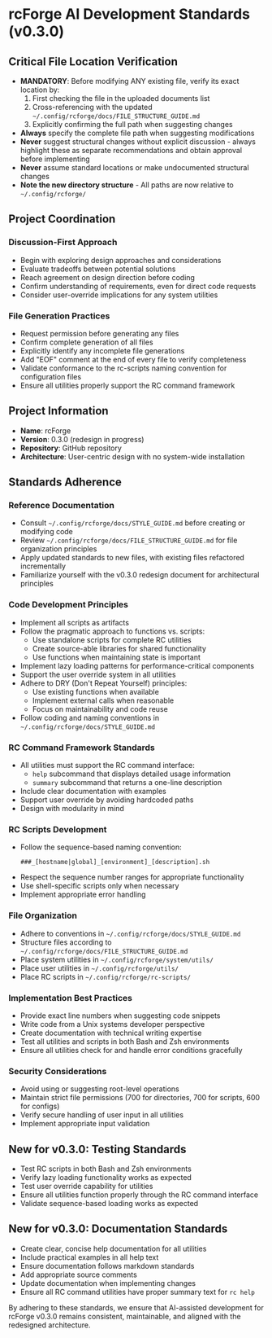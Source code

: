 # rcForge AI Development Standards (v0.3.0)

## Critical File Location Verification

* **MANDATORY**: Before modifying ANY existing file, verify its exact location by:
  1. First checking the file in the uploaded documents list
  2. Cross-referencing with the updated `~/.config/rcforge/docs/FILE_STRUCTURE_GUIDE.md`
  3. Explicitly confirming the full path when suggesting changes
* **Always** specify the complete file path when suggesting modifications
* **Never** suggest structural changes without explicit discussion - always highlight these as separate recommendations and obtain approval before implementing
* **Never** assume standard locations or make undocumented structural changes
* **Note the new directory structure** - All paths are now relative to `~/.config/rcforge/`

## Project Coordination

### Discussion-First Approach

- Begin with exploring design approaches and considerations
- Evaluate tradeoffs between potential solutions
- Reach agreement on design direction before coding
- Confirm understanding of requirements, even for direct code requests
- Consider user-override implications for any system utilities

### File Generation Practices

- Request permission before generating any files
- Confirm complete generation of all files
- Explicitly identify any incomplete file generations
- Add "EOF" comment at the end of every file to verify completeness
- Validate conformance to the rc-scripts naming convention for configuration files
- Ensure all utilities properly support the RC command framework

## Project Information

- **Name**: rcForge
- **Version**: 0.3.0 (redesign in progress)
- **Repository**: GitHub repository
- **Architecture**: User-centric design with no system-wide installation

## Standards Adherence

### Reference Documentation

- Consult `~/.config/rcforge/docs/STYLE_GUIDE.md` before creating or modifying code
- Review `~/.config/rcforge/docs/FILE_STRUCTURE_GUIDE.md` for file organization principles
- Apply updated standards to new files, with existing files refactored incrementally
- Familiarize yourself with the v0.3.0 redesign document for architectural principles

### Code Development Principles

- Implement all scripts as artifacts
- Follow the pragmatic approach to functions vs. scripts:
  - Use standalone scripts for complete RC utilities
  - Create source-able libraries for shared functionality
  - Use functions when maintaining state is important
- Implement lazy loading patterns for performance-critical components
- Support the user override system in all utilities
- Adhere to DRY (Don't Repeat Yourself) principles:
  - Use existing functions when available
  - Implement external calls when reasonable
  - Focus on maintainability and code reuse
- Follow coding and naming conventions in `~/.config/rcforge/docs/STYLE_GUIDE.md`

### RC Command Framework Standards

- All utilities must support the RC command interface:
  - `help` subcommand that displays detailed usage information
  - `summary` subcommand that returns a one-line description
- Include clear documentation with examples
- Support user override by avoiding hardcoded paths
- Design with modularity in mind

### RC Scripts Development

- Follow the sequence-based naming convention:
  ```
  ###_[hostname|global]_[environment]_[description].sh
  ```
- Respect the sequence number ranges for appropriate functionality
- Use shell-specific scripts only when necessary
- Implement appropriate error handling

### File Organization

- Adhere to conventions in `~/.config/rcforge/docs/STYLE_GUIDE.md`
- Structure files according to `~/.config/rcforge/docs/FILE_STRUCTURE_GUIDE.md`
- Place system utilities in `~/.config/rcforge/system/utils/`
- Place user utilities in `~/.config/rcforge/utils/`
- Place RC scripts in `~/.config/rcforge/rc-scripts/`

### Implementation Best Practices

- Provide exact line numbers when suggesting code snippets
- Write code from a Unix systems developer perspective
- Create documentation with technical writing expertise
- Test all utilities and scripts in both Bash and Zsh environments
- Ensure all utilities check for and handle error conditions gracefully

### Security Considerations

- Avoid using or suggesting root-level operations
- Maintain strict file permissions (700 for directories, 700 for scripts, 600 for configs)
- Verify secure handling of user input in all utilities
- Implement appropriate input validation

## New for v0.3.0: Testing Standards

- Test RC scripts in both Bash and Zsh environments
- Verify lazy loading functionality works as expected
- Test user override capability for utilities
- Ensure all utilities function properly through the RC command interface
- Validate sequence-based loading works as expected

## New for v0.3.0: Documentation Standards

- Create clear, concise help documentation for all utilities
- Include practical examples in all help text
- Ensure documentation follows markdown standards
- Add appropriate source comments
- Update documentation when implementing changes
- Ensure all RC command utilities have proper summary text for `rc help`

By adhering to these standards, we ensure that AI-assisted development for rcForge v0.3.0 remains consistent, maintainable, and aligned with the redesigned architecture.
